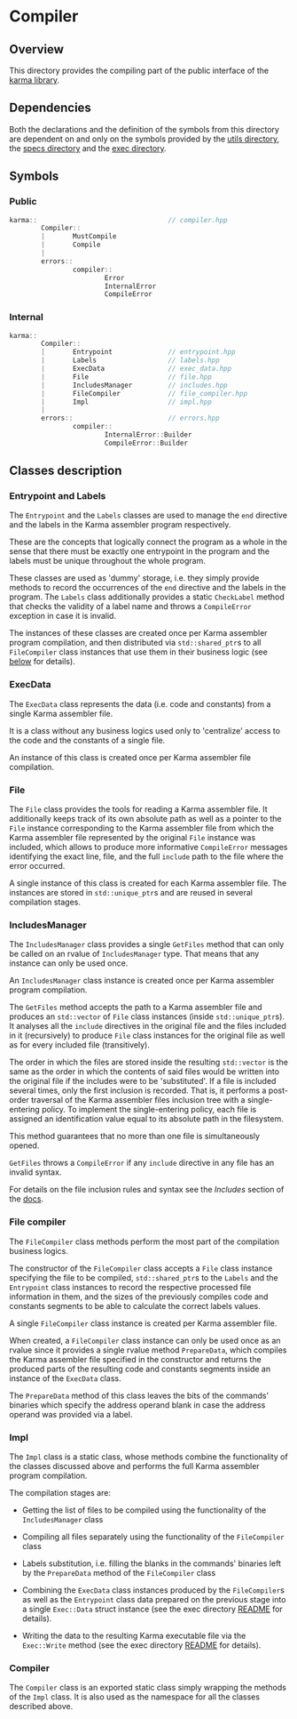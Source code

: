 # Compiler

## Overview

This directory provides the compiling part of the public interface
of the [karma library](..).

## Dependencies

Both the declarations and the definition of the symbols from
this directory are dependent on and only on the symbols provided by
the [utils directory](../utils), the [specs directory](../specs)
and the [exec directory](../exec).

## Symbols

### Public

```c++
karma::                                 // compiler.hpp
        Compiler::
        |       MustCompile
        |       Compile
        |
        errors::
                compiler::
                        Error
                        InternalError
                        CompileError
```

### Internal

```c++
karma::
        Compiler::
        |       Entrypoint              // entrypoint.hpp
        |       Labels                  // labels.hpp
        |       ExecData                // exec_data.hpp
        |       File                    // file.hpp
        |       IncludesManager         // includes.hpp
        |       FileCompiler            // file_compiler.hpp
        |       Impl                    // impl.hpp
        |               
        errors::                        // errors.hpp
                compiler::
                        InternalError::Builder
                        CompileError::Builder
```

## Classes description

### Entrypoint and Labels

The `Entrypoint` and the `Labels` classes are used to manage
the `end` directive and the labels in the Karma assembler program respectively.

These are the concepts that logically connect the program as a whole in
the sense that there must be exactly one entrypoint in the program and
the labels must be unique throughout the whole program.

These classes are used as 'dummy' storage, i.e. they simply provide methods
to record the occurrences of the `end` directive and the labels in the program.
The `Labels` class additionally provides a static `CheckLabel` method that
checks the validity of a label name and throws a `CompileError` exception
in case it is invalid.

The instances of these classes are created once per Karma assembler program
compilation, and then distributed via `std::shared_ptr`s to all `FileCompiler`
class instances that use them in their business logic
(see [below](#file-compiler) for details).

### ExecData

The `ExecData` class represents the data (i.e. code and constants) from
a single Karma assembler file.

It is a class without any business logics used only to 'centralize' access
to the code and the constants of a single file.

An instance of this class is created once per Karma assembler file compilation.

### File

The `File` class provides the tools for reading a Karma assembler file.
It additionally keeps track of its own absolute path as well as a pointer to
the `File` instance corresponding to the Karma assembler file from which
the Karma assembler file represented by the original `File` instance
was included, which allows to produce more informative `CompileError` messages
identifying the exact line, file, and the full `include` path to the file where
the error occurred.

A single instance of this class is created for each Karma assembler file.
The instances are stored in `std::unique_ptr`s and are reused in several
compilation stages.

### IncludesManager

The `IncludesManager` class provides a single `GetFiles` method that can only be
called on an rvalue of `IncludesManager` type. That means that any instance
can only be used once.

An `IncludesManager` class instance is created once per Karma assembler
program compilation.

The `GetFiles` method accepts the path to a Karma assembler file and produces
an `std::vector` of `File` class instances (inside `std::unique_ptr`s).
It analyses all the `include` directives in the original file and the files
included in it (recursively) to produce `File` class instances for
the original file as well as for every included file (transitively).

The order in which the files are stored inside the resulting `std::vector`
is the same as the order in which the contents of said files would be written
into the original file if the includes were to be 'substituted'.
If a file is included several times, only the first inclusion
is recorded.
That is, it performs a post-order traversal of the Karma assembler files
inclusion tree with a single-entering policy.
To implement the single-entering policy, each file is assigned an identification
value equal to its absolute path in the filesystem.

This method guarantees that no more than one file is simultaneously opened.

`GetFiles` throws a `CompileError` if any `include` directive in any file
has an invalid syntax.

For details on the file inclusion rules and syntax see
the *Includes* section of the [docs](../../docs/Karma.pdf).

### File compiler

The `FileCompiler` class methods perform the most part of the compilation
business logics.

The constructor of the `FileCompiler` class accepts a `File` class instance
specifying the file to be compiled, `std::shared_ptr`s to the `Labels` and
the `Entrypoint` class instances to record the respective processed file
information in them, and the sizes of the previously compiles code and
constants segments to be able to calculate the correct labels values.

A single `FileCompiler` class instance is created per Karma assembler file.

When created, a `FileCompiler` class instance can only be used once as
an rvalue since it provides a single rvalue method `PrepareData`, which
compiles the Karma assembler file specified in the constructor and returns
the produced parts of the resulting code and constants segments inside
an instance of the `ExecData` class.

The `PrepareData` method of this class leaves the bits of the commands' binaries
which specify the address operand blank in case the address operand was provided
via a label.

### Impl

The `Impl` class is a static class, whose methods combine the functionality
of the classes discussed above and performs the full Karma assembler
program compilation.

The compilation stages are:

* Getting the list of files to be compiled using the functionality of
  the `IncludesManager` class

* Compiling all files separately using the functionality of
  the `FileCompiler` class

* Labels substitution, i.e. filling the blanks in the commands' binaries
  left by the `PrepareData` method of the `FileCompiler` class

* Combining the `ExecData` class instances produced by the `FileCompiler`s
  as well as the `Entrypoint` class data prepared on the previous stage
  into a single `Exec::Data` struct instance (see the exec directory
  [README](../exec/README.md) for details).

* Writing the data to the resulting Karma executable file via the `Exec::Write`
  method (see the exec directory [README](../exec/README.md) for details).

### Compiler

The `Compiler` class is an exported static class simply wrapping the methods
of the `Impl` class. It is also used as the namespace for all the classes
described above.
